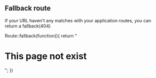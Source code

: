 ## Fallback route

If your URL haven't any matches with your application routes, you can return a fallback(404)

Route::fallback(function(){
    return "<h1>This page not exist</h1>";
})